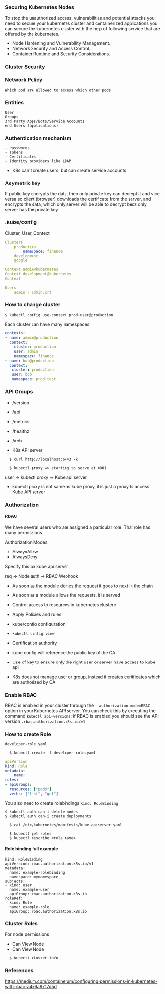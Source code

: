 ### Securing Kubernetes Nodes

To stop the unauthorized access, vulnerabilities and potential attacks you need to secure your kubernetes cluster and containerized applications you can secure the kubernetes cluster with the help of following service that are offered by the kubernetes.

* Node Hardening and Vulnerability Management.
* Network Security and Access Control.
* Container Runtime and Security Considerations.



### Cluster Security

### Network Policy
	Which pod are allowed to access which other pods
	
### Entities
	User
	Groups
	3rd Party Apps/Bots/Service Accounts
	end Users (applications)

### Authentication mechanism
	- Passwords
	- Tokens
	- Certificates
	- Identity providers like LDAP
	
* K8s can't create users, but can create service accounts

### Asymetric key
If public key encrypts the data, then only private key can decrypt it and vice versa
so client (browser) downloads the certificate from the server, and encrypts the data, which only server will be able to decrypt becz only server has the private key

### .kube/config

Cluster, User, Context

```yaml
Clusters
	production
		namespace: finance
	development
	google

Context	admin@kubernetes
Context	development@kubernetes
Context 

Users
	admin - admin.crt
```

	
### How to change cluster
```
$ kubectl config use-context prod-user@production
```
Each cluster can have many namespaces

```yaml
contexts:
- name: admin@production
  context:
	cluster: production
	user: admin
	namespace: finance
- name: bob@production
  context:
   cluster: production
   user: bob
   namespace: prod-test
```


### API Groups

* /version
* /api
* /metrics
* /healthz
* /apis

* K8s API server

```
  $ curl http://localhost:6443 -k
```

```
  $ kubectl proxy => starting to serve at 8001
```

user => kubectl proxy => Kube api server

* kubectl proxy  is not same as kube proxy, it is just a proxy to access Kube API server

### Authorization

#### RBAC
We have several users who are assigned a particular role. That role has many permissions

Authorization Modes
* AlwaysAllow
* AlwaysDeny

Specify this on kube api server

req -> Node auth -> RBAC Webhook

* As soon as the module denies the request it goes to next in the chain
* As soon as a module allows the requests, it is served


* Control access to resources in kubernetes clustere
* Apply Policies and rules
* kube/config configuration
* `kubectl config view`
* Certification authority
* kube config will reference the public key of the CA
* Use of key to ensure only the right user or server have access to kube api
* K8s does not manage user or group, instead it creates certificates which are authorized by CA

### Enable RBAC
 
 RBAC is enabled in your cluster through the `--authorization-mode=RBAC` option in your Kubernetes API server. You can check this by executing the command `kubectl api-versions`; if RBAC is enabled you should see the API version `.rbac.authorization.k8s.io/v1`


### How to create Role

`developer-role.yaml`

```
  $ kubectl create -f developer-role.yaml
```

```yaml
apiVersion
kind: Role
metadata:
	name:
rules:
- apiGroups:
  resources: ["pods"]
  verbs: ["list", "get"]
```  

  
You also need to create rolebindings
`Kind: RoleBinding`

```
$ kubectl auth can-i delete nodes
$ kubectl auth can-i create deployments
```

```
  $ cat /etc/kubernetes/manifests/kube-apiserver.yaml
```

```
  $ kubectl get roles
  $ kubectl describe <role_name>
```

#### Role binding full example

```
kind: RoleBinding
apiVersion: rbac.authorization.k8s.io/v1
metadata:
  name: example-rolebinding
  namespace: mynamespace
subjects:
- kind: User
  name: example-user
  apiGroup: rbac.authorization.k8s.io
roleRef:
  kind: Role
  name: example-role
  apiGroup: rbac.authorization.k8s.io
```

### Cluster Roles
For node permissions

* Can View Node
* Can View Node

```
  $ kubectl cluster-info
```



### References
https://medium.com/containerum/configuring-permissions-in-kubernetes-with-rbac-a456a9717d5d